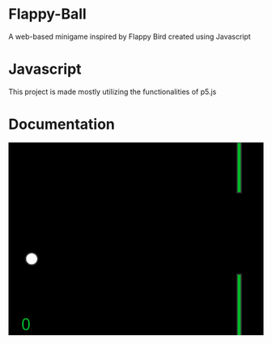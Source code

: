 # Flappy-Ball
A web-based minigame inspired by Flappy Bird created using Javascript

# Javascript
This project is made mostly utilizing the functionalities of p5.js

# Documentation
![alt text](https://github.com/itsarcanedave/Flappy-Ball/blob/master/Flappy-1.png)
